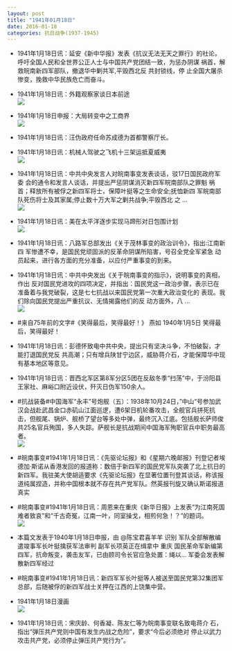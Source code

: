 ```yaml
---
layout: post
title: "1941年01月18日"
date: 2016-01-18
categories: 抗日战争(1937-1945)
---
```


<meta name="referrer" content="no-referrer" />

- 1941年1月18日讯：延安《新中华报》发表《抗议无法无天之罪行》的社论， 呼吁全国人民和全世界公正人士与中国共产党团结一致，为惩办阴谋 祸首，解救皖南新四军部队，撤退华中剿共军,平毁西北反 共封锁线，停 止全国大屠杀惨变，挽救中华民族危亡而奋斗。 

- 1941年1月18日讯：外籍观察家谈日本前途 <br/><img src="https://ww3.sinaimg.cn/large/aca367d8jw1f042j7por1j20pa0djtil.jpg" />

- 1941年1月18日申报：大局转变中之工商界 <br/><img src="https://ww4.sinaimg.cn/large/aca367d8jw1f040tb8sy1j20pv0yfqo1.jpg" />

- 1941年1月18日讯：汪伪政府任命苏成德为首都警察厅长。 

- 1941年1月18日讯：机械人驾驶之飞机十三架运抵夏威夷 <br/><img src="https://ww3.sinaimg.cn/large/aca367d8jw1f03z2eh1g8j207a0kp76f.jpg" />

- 1941年1月18日讯：中共中央发言人对皖南事变发表谈话，驳17日国民政府军委 会的通令和发言人谈话，并提出严惩阴谋消灭新四军皖南部队之罪魁 祸首；释放所有被俘之新四军将士，保障叶挺等之生命安全;抚恤新四 军皖南部队死伤将士及其家属;停止数十万大军之剿共战争;平毁西北 之 ... <br/><img src="https://ww1.sinaimg.cn/large/aca367d8jw1f03y70ofqkj20c80ayta8.jpg" />

- 1941年1月18日讯：美在太平洋逐步实现马蹄形对日包围计划 <br/><img src="https://ww1.sinaimg.cn/large/aca367d8jw1f03xch9hf3j20au0kvade.jpg" />

- 1941年1月18日讯：八路军总部发出《关于茂林事变的政治训令》，指出:江南新四 军惨遭不幸，是国民党顽固派的反革命阴谋所陷害，号召全党全军紧急 动员起来，进行各方面的充分准备，以应付严重事变的到来。 

- 1941年1月18日讯：中共中央发出《关于皖南事变的指示》，说明事变的真相，作出 反对国民党进攻的四项决定，并指出：国民党这一政治步骤，表示已在 准备着与我党破裂，这是七七抗战以来国民党第一次重大政治变化的 表现。我们除向国民党提出严重抗议、无情揭露他们的反 动方面外，八  ... <br/><img src="https://ww3.sinaimg.cn/large/aca367d8jw1f03r8zugaej20c809zaba.jpg" />

- #来自75年前的文字#《笑得最后，笑得最好！》 燕如 1940年1月5日 笑得最后，笑得最好！ 

- 1941年1月18日讯：彭德怀致电中共中央，提出只有坚决斗争，不怕破裂，才能打退国民党反 共高潮；只有增兵陕甘宁边区，威胁蒋介石，才能保障华中现有基本地区等意见。 

- 1941年1月18日讯：晋西北军区第8军分区5团在反敌冬季“扫荡”中，于汾阳县王家社、麻峪口附近设伏，歼灭日伪军150余人。 

- #抗战装备#中国海军“永丰”号炮舰（五）：1938年10月24日，”中山“号参加武汉会战赴武昌金口赤矶山江面巡逻，遭6架日机轮番攻击，全舰官兵拼死抗击，但舰尾、锅炉、舰桥了望台等多处中弹，最终沉入江底。包括舰长萨师俊共25名官兵殉国，多人失踪。萨舰长是抗战期间中国海军殉职官兵中职务最高者。 <br/><img src="https://ww4.sinaimg.cn/large/aca367d8jw1f03f4iczp3j204g0egwfj.jpg" />

- #皖南事变#1941年1月18日讯：《先驱论坛报》和《星期六晚邮报》刊登记者埃德加·斯诺从香港发回的报道称：数倍于新四军的国民党军队突袭了北上抗日的新四军。我驻美大使胡适要求《先驱论坛报》在显著位置刊登其谈话，称该报道纯属捏造，并称中国根本就不存在共产党军队。然英报刊旋又确认斯诺报道真实 

- #皖南事变#1941年1月18日讯：周恩来在重庆《新华日报》上发表“为江南死国难者致哀”和“千古奇冤，江南一叶，同室操戈，相煎何急！？”的题词。 <br/><img src="https://ww1.sinaimg.cn/large/aca367d8jw1f03ddw7q3yj20j10x7gxt.jpg" />

- 本篇文发表于1940年1月18日申报，由 @陈宝君喜羊羊 识别 军队全部解散编遣竣事军长叶挺擒获军法审判 副军长项英正在缉拿中 重庆 国民革命军新编第四军，抗命叛变，袭击友军，已由顾司令长官应急处置：绳以... 军委会发表解散新四军经过 

- #皖南事变#1941年1月18日讯：新四军军长叶挺等人被送至国民党第32集团军总部，后随被俘的新四军战士关押在江西的上饶集中营。 

- 1941年1月18日漫画 <br/><img src="https://ww4.sinaimg.cn/large/aca367d8jw1f03asrnramj20f20h576a.jpg" />

- 1941年1月18日讯：宋庆龄、何香凝、陈友仁等为皖南事变联名致电蒋介 石，指出“弹压共产党则中国有发生内战之危险”，要求“今后必须绝对 停止以武力攻击共产党，必须停止弹压共产党行为”。 

